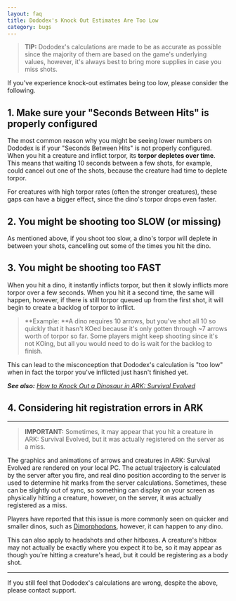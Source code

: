 ```yaml
---
layout: faq
title: Dododex's Knock Out Estimates Are Too Low
category: bugs
---
```



> **TIP:** Dododex's calculations are made to be as accurate as possible since the majority of them are based on the game's underlying values, however, it's always best to bring more supplies in case you miss shots.

If you've experience knock-out estimates being too low, please consider the following.

## 1\. Make sure your "Seconds Between Hits" is properly configured

The most common reason why you might be seeing lower numbers on Dododex is if your "Seconds Between Hits" is not properly configured. When you hit a creature and inflict torpor, its **torpor depletes over time**. This means that waiting 10 seconds between a few shots, for example, could cancel out one of the shots, because the creature had time to deplete torpor.

  

For creatures with high torpor rates (often the stronger creatures), these gaps can have a bigger effect, since the dino's torpor drops even faster.

## 2\. You might be shooting too SLOW (or missing)

As mentioned above, if you shoot too slow, a dino's torpor will deplete in between your shots, cancelling out some of the times you hit the dino.

## 3\. You might be shooting too FAST

When you hit a dino, it instantly inflicts torpor, but then it slowly inflicts more torpor over a few seconds. When you hit it a second time, the same will happen, however, if there is still torpor queued up from the first shot, it will begin to create a backlog of torpor to inflict. 

> **Example: **A dino requires 10 arrows, but you've shot all 10 so quickly that it hasn't KOed because it's only gotten through ~7 arrows worth of torpor so far. Some players might keep shooting since it's not KOing, but all you would need to do is wait for the backlog to finish.

This can lead to the misconception that Dododex's calculation is "too low" when in fact the torpor you've inflicted just hasn't finished yet.

  

_**See also:**_  [_How to Knock Out a Dinosaur in ARK: Survival Evolved_](https://help.dododex.com/en/article/how-to-knock-out-a-dinosaur-in-ark-survival-evolved)

## 4\. Considering hit registration errors in ARK
----------------------------------------------

> **IMPORTANT:** Sometimes, it may appear that you hit a creature in ARK: Survival Evolved, but it was actually registered on the server as a miss.

The graphics and animations of arrows and creatures in ARK: Survival Evolved are rendered on your local PC. The actual trajectory is calculated by the server after you fire, and real dino position according to the server is used to determine hit marks from the server calculations. Sometimes, these can be slightly out of sync, so something can display on your screen as physically hitting a creature, however, on the server, it was actually registered as a miss.  

Players have reported that this issue is more commonly seen on quicker and smaller dinos, such as [Dimorphodons](http://www.dododex.com/taming/dimorphodon), however, it can happen to any dino.

  

This can also apply to headshots and other hitboxes. A creature's hitbox may not actually be exactly where you expect it to be, so it may appear as though you're hitting a creature's head, but it could be registering as a body shot.

* * *

If you still feel that Dododex's calculations are wrong, despite the above, please contact support.
